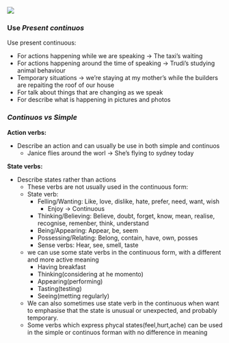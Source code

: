 ![](https://lh7-us.googleusercontent.com/Ei2Y18EfYq_QXYwIuDevNJMXH_XkPkFAfrkE5b8bkUvMHu_ej9tB5SG0zV7ntdmahpLSWb4OXNsh8O6XmXmiFsjVDih5enD6qEkklIrSgFYZIizYO8s6rXOMbQ1zjbYM65Jb1HHMriCPrW5U7gLn5zk)




### Use *Present continuos*
Use present continuous:
- For actions happening while we are speaking → The taxi’s waiting
- For actions happening around the time of speaking → Trudi’s studying animal behaviour
- Temporary situations → we’re staying at my mother’s while the builders are repaiting the roof of our house
- For talk about things that are changing as we speak
- For describe what is happening in pictures and photos


### *Continuos vs Simple*
**Action verbs:** 
- Describe an action and can usually be use in both simple and continuos
	- Janice flies around the worl → She’s flying to sydney today

**State verbs:** 
- Describe states rather than actions
	- These verbs are not usually used in the continuous form:
	- State verb:
		- Felling/Wanting: Like, love, dislike, hate, prefer, need, want, wish
			- Enjoy → Continuous
		- Thinking/Believing: Believe, doubt, forget, know, mean, realise, recognise, remenber, think, understand
		- Being/Appearing: Appear, be, seem
		- Possessing/Relating: Belong, contain, have, own, posses
		- Sense verbs: Hear, see, smell, taste
	- we can use some state verbs in the continuous form, with a different and more active meaning
		- Having breakfast
		- Thinking(considering at he momento)
		- Appearing(performing)
		- Tasting(testing)
		- Seeing(metting regularly)
	- We can also sometimes use state verb in the continuous when want to emphasise that the state is unusual or unexpected, and probably temporary.
	- Some verbs which express phycal states(feel,hurt,ache) can be used in the simple or continuos forman with no difference in meaning
